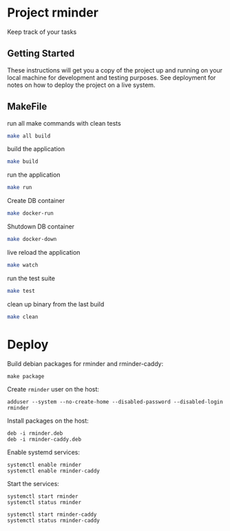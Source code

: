 # Project rminder

Keep track of your tasks

## Getting Started

These instructions will get you a copy of the project up and running on your local machine for development and testing purposes. See deployment for notes on how to deploy the project on a live system.

## MakeFile

run all make commands with clean tests
```bash
make all build
```

build the application
```bash
make build
```

run the application
```bash
make run
```

Create DB container
```bash
make docker-run
```

Shutdown DB container
```bash
make docker-down
```

live reload the application
```bash
make watch
```

run the test suite
```bash
make test
```

clean up binary from the last build
```bash
make clean
```

# Deploy

Build debian packages for rminder and rminder-caddy:
```
make package
```

Create `rminder` user on the host:
```
adduser --system --no-create-home --disabled-password --disabled-login rminder
```

Install packages on the host:
```
deb -i rminder.deb
deb -i rminder-caddy.deb
``` 

Enable systemd services:
```
systemctl enable rminder
systemctl enable rminder-caddy
```

Start the services:
```
systemctl start rminder
systemctl status rminder

systemctl start rminder-caddy
systemctl status rminder-caddy
```